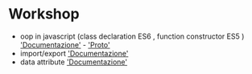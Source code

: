 # Workshop

- oop in javascript (class declaration ES6 , function constructor ES5 ) ['Documentazione']('https://developer.mozilla.org/en-US/docs/Web/JavaScript/Reference/Classes') - ['Proto']('https://developer.mozilla.org/en-US/docs/Learn/JavaScript/Objects/Object_prototypes')
- import/export ['Documentazione']('https://developer.mozilla.org/en-US/docs/web/javascript/reference/statements/export')
- data attribute ['Documentazione']('https://www.w3schools.com/tags/att_data-.asp')
